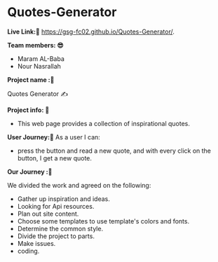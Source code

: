 # Quotes-Generator

**Live Link:👀**
 https://gsg-fc02.github.io/Quotes-Generator/.

**Team members: 😎**
* Maram AL-Baba
* Nour Nasrallah

**Project name :📍**
 
Quotes Generator ✍

**Project info: 👀**
* This web page provides a collection of inspirational quotes.


**User Journey:🤠**
As a user I can:
*  press the button and read a new quote, and with every click on the button, I get a new quote.


**Our Journey :🚀**

We divided the work and agreed on the following:
* Gather up inspiration and ideas.
* Looking for Api resources.
* Plan out site content.
* Choose some templates to use template's colors and fonts.
* Determine the common style.
* Divide the project to parts.
* Make issues.
* coding.
